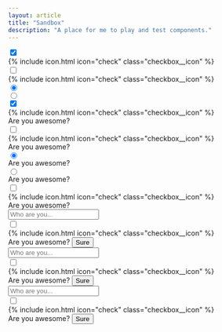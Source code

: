 ```yaml
---
layout: article
title: "Sandbox"
description: "A place for me to play and test components."
---
```


<div class="level">

  <div class="checkbox">
    <input type="checkbox" class="checkbox__native" checked>
    <div class="checkbox__background">
      {% include icon.html icon="check" class="checkbox__icon" %}
    </div>
  </div>

  <div class="checkbox">
    <input type="checkbox" class="checkbox__native">
    <div class="checkbox__background">
      {% include icon.html icon="check" class="checkbox__icon" %}
    </div>
  </div>

  <div class="radio">
    <input type="radio" class="radio__native" name="radio-1" checked>
    <div class="radio__background">
      <div class="radio__circle"></div>
    </div>
  </div>

  <div class="radio">
    <input type="radio" class="radio__native" name="radio-1">
    <div class="radio__background">
      <div class="radio__circle"></div>
    </div>
  </div>

</div>

<div>
  <div class="level">
    <label class="level">
      <div class="checkbox">
        <input type="checkbox" class="checkbox__native" checked>
        <div class="checkbox__background">
          {% include icon.html icon="check" class="checkbox__icon" %}
        </div>
      </div>
      <span>Are you awesome?</span>
    </label>
    <label class="level">
      <div class="checkbox">
        <input type="checkbox" class="checkbox__native">
        <div class="checkbox__background">
          {% include icon.html icon="check" class="checkbox__icon" %}
        </div>
      </div>
      <span>Are you awesome?</span>
    </label>
  </div>

  <div class="level">
    <label class="level">
      <div class="radio">
        <input type="radio" class="radio__native" name="radio-2" checked>
        <div class="radio__background">
          <div class="radio__circle"></div>
        </div>
      </div>
      <span>Are you awesome?</span>
    </label>
    <label class="level">
      <div class="radio">
        <input type="radio" class="radio__native" name="radio-2">
        <div class="radio__background">
          <div class="radio__circle"></div>
        </div>
      </div>
      <span>Are you awesome?</span>
    </label>
  </div>
</div>

<div>
  <label class="choice choice_inline">
    <div class="checkbox">
      <input type="checkbox" class="checkbox__native">
      <div class="checkbox__background">
        {% include icon.html icon="check" class="checkbox__icon" %}
      </div>
    </div>
    <span>Are you awesome?</span>
  </label>
</div>

<div class="spacing">
  <div class="level">
    <input type="text" class="input input_size_sm input_auto" placeholder="Who are you...">
    <label class="choice choice_size_sm">
      <div class="checkbox">
        <input type="checkbox" class="checkbox__native">
        <div class="checkbox__background">
          {% include icon.html icon="check" class="checkbox__icon" %}
        </div>
      </div>
      <span>Are you awesome?</span>
    </label>
    <button class="button button_size_sm button_color_primary">Sure</button>
  </div>
  <div class="level">
    <input type="text" class="input input_auto" placeholder="Who are you...">
    <label class="choice">
      <div class="checkbox">
        <input type="checkbox" class="checkbox__native">
        <div class="checkbox__background">
          {% include icon.html icon="check" class="checkbox__icon" %}
        </div>
      </div>
      <span>Are you awesome?</span>
    </label>
    <button class="button button_color_primary">Sure</button>
  </div>
  <div class="level">
    <input type="text" class="input input_size_lg input_auto" placeholder="Who are you...">
    <label class="choice choice_size_lg">
      <div class="checkbox">
        <input type="checkbox" class="checkbox__native">
        <div class="checkbox__background">
          {% include icon.html icon="check" class="checkbox__icon" %}
        </div>
      </div>
      <span>Are you awesome?</span>
    </label>
    <button class="button button_size_lg button_color_primary">Sure</button>
  </div>
</div>
